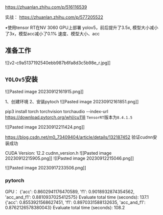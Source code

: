https://zhuanlan.zhihu.com/p/516116539

实战：
https://zhuanlan.zhihu.com/p/577205522

•使用tensor RT在NV 3060 GPU上部署 yolov5，前后提升了3.5x, 模型大小减小了3x，模型acc减小了0.1%
速度、模型大小、acc
## 准备工作
![[v2-c9a5137192540ebb987b6fa8d3c5b98e_r.jpg]]



## `YOLOv5`安装
![[Pasted image 20230912161915.png]]

1、创建环境
2、安装pytoch
![[Pasted image 20230912161851.png]]

pip3 install torch torchvision torchaudio --index-url https://download.pytorch.org/whl/cu118
`TensorRT`版本为`8.4.1.5`





![[Pasted image 20230912211424.png]]



https://blog.csdn.net/m0_73409404/article/details/132187452
验证cudnn安装成功

 CUDA Version: 12.2
cudnn_version.h
![[Pasted image 20230912215905.png]]
![[Pasted image 20230912215046.png]]



![[Pasted image 20230917233506.png]]

















### pytorch
GPU：
{'acc': 0.8602941176470589, 'f1': 0.9018932874354562, 'acc_and_f1': 0.8810937025412575}
Evaluate total time (seconds): 137.1
{'acc': 0.8553921568627451, 'f1': 0.8970331588132635, 'acc_and_f1': 0.8762126578380043}
Evaluate total time (seconds): 108.2
